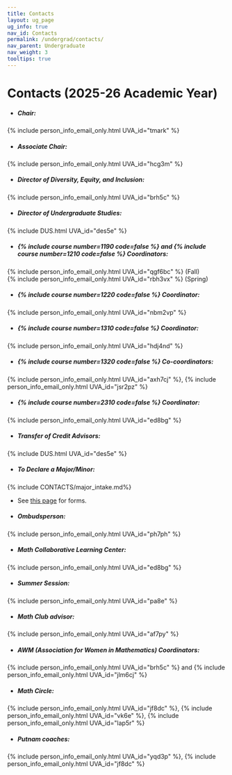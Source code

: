 ```yaml
---
title: Contacts
layout: ug_page
ug_info: true
nav_id: Contacts
permalink: /undergrad/contacts/
nav_parent: Undergraduate
nav_weight: 3
tooltips: true
---
```


<h1 class="mb-4">Contacts (2025-26 Academic Year)</h1>

- ##### Chair:<br>
{% include person_info_email_only.html UVA_id="tmark" %}

- ##### Associate Chair:<br>
{% include person_info_email_only.html UVA_id="hcg3m" %}

- ##### Director of Diversity, Equity, and Inclusion:<br>
{% include person_info_email_only.html UVA_id="brh5c" %}

- ##### Director of Undergraduate Studies:<br>
{% include DUS.html UVA_id="des5e" %}

- <h5>{% include course number=1190 code=false %} and {% include course number=1210 code=false %} Coordinators:</h5>
{% include person_info_email_only.html UVA_id="qgf6bc" %} (Fall)<br>
{% include person_info_email_only.html UVA_id="rbh3vx" %} (Spring)

- <h5>{% include course number=1220 code=false %} Coordinator:</h5>
{% include person_info_email_only.html UVA_id="nbm2vp" %}

- <h5>{% include course number=1310 code=false %} Coordinator:</h5>
{% include person_info_email_only.html UVA_id="hdj4nd" %}

- <h5>{% include course number=1320 code=false %} Co-coordinators:</h5>
{% include person_info_email_only.html UVA_id="axh7cj" %}, {% include person_info_email_only.html UVA_id="jsr2pz" %}

- <h5>{% include course number=2310 code=false %} Coordinator:</h5>
{% include person_info_email_only.html UVA_id="ed8bg" %}

- ##### Transfer of Credit Advisors:<br>
{% include DUS.html UVA_id="des5e" %} <br>

- ##### To Declare a Major/Minor:<br>

{% include CONTACTS/major_intake.md%}

- See [this page]({{site.url}}/undergraduate/requirements/) for forms.

<!-- - ##### Math Majors/Minors Administrative Assistant:<br> -->
<!-- TBD -->

<!-- - ##### First Year Advisors:<br>
{% include person_info_email_only.html UVA_id="aa4cr" %}<br><br class="hidden-sm-up">
{% include person_info_email_only.html UVA_id="pa8e" %}<br><br class="hidden-sm-up">
{% include person_info_email_only.html UVA_id="brh5c" %}<br><br class="hidden-sm-up">
{% include person_info_email_only.html UVA_id="ph7ph" %}<br><br class="hidden-sm-up">
{% include person_info_email_only.html UVA_id="tmk5a" %}<br><br class="hidden-sm-up">
{% include person_info_email_only.html UVA_id="njk4x" %}<br><br class="hidden-sm-up">
{% include person_info_email_only.html UVA_id="asr3x" %}<br><br class="hidden-sm-up">
{% include person_info_email_only.html UVA_id="des5e" %} -->

- ##### Ombudsperson:<br>
{% include person_info_email_only.html UVA_id="ph7ph" %}

- ##### Math Collaborative Learning Center:<br>
{% include person_info_email_only.html UVA_id="ed8bg" %}

<!-- - ##### Director of Cavalier Online Experiences (CONEX):<br>
{% include person_info_email_only.html UVA_id="jsr2pz" %} -->

- ##### Summer Session:<br>
{% include person_info_email_only.html UVA_id="pa8e" %}

- ##### Math Club advisor:<br>
{% include person_info_email_only.html UVA_id="af7py" %}

- ##### AWM (Association for Women in Mathematics) Coordinators:<br>
{% include person_info_email_only.html UVA_id="brh5c" %} and
{% include person_info_email_only.html UVA_id="jlm6cj" %}

- ##### Math Circle:<br>
{% include person_info_email_only.html UVA_id="jf8dc" %}, {% include person_info_email_only.html UVA_id="vk6e" %}, {% include person_info_email_only.html UVA_id="lap5r" %}

- ##### Putnam coaches:<br>
{% include person_info_email_only.html UVA_id="yqd3p" %},
{% include person_info_email_only.html UVA_id="jf8dc" %}
